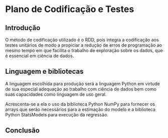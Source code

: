 # Plano de Codificação e Testes

## Introdução

O método de codificação utilizado é o RDD, pois integra a codificação  aos testes unitários de modo a propiciar a redução de erros de programação ao mesmo tempo em que facilita o trabalho de exploração sobre os dados, que é essencial em ciência de dados.

## Linguagem e bibliotecas

A linguagem escolhida para  produção será a linguagem Python em virtude de sua especial adequação ao trabalho com ciência de dados bem como suas capacidades como linguagem de uso geral.

Acrescenta-se a ela o uso da biblioteca Python NumPy para fornecer os arrays que serão necessários para a estimação do modelo e a biblioteca Python StatsModels para execução da regressão.

## Conclusão